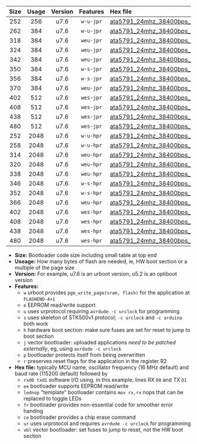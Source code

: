 |Size|Usage|Version|Features|Hex file|
|:-:|:-:|:-:|:-:|:--|
|252|256|u7.6|`w-u-jpr`|[ata5791_24mhz_38400bps_rxb0_txb1_ur_vbl.hex](https://raw.githubusercontent.com/stefanrueger/urboot/main/ata5791_24mhz_38400bps_rxb0_txb1_ur_vbl.hex)|
|262|384|u7.6|`w-u-jpr`|[ata5791_24mhz_38400bps_rxb0_txb1_lednop_ur_vbl.hex](https://raw.githubusercontent.com/stefanrueger/urboot/main/ata5791_24mhz_38400bps_rxb0_txb1_lednop_ur_vbl.hex)|
|318|384|u7.6|`weu-jpr`|[ata5791_24mhz_38400bps_rxb0_txb1_ee_ur_vbl.hex](https://raw.githubusercontent.com/stefanrueger/urboot/main/ata5791_24mhz_38400bps_rxb0_txb1_ee_ur_vbl.hex)|
|324|384|u7.6|`weu-jpr`|[ata5791_24mhz_38400bps_rxb0_txb1_ee_lednop_ur_vbl.hex](https://raw.githubusercontent.com/stefanrueger/urboot/main/ata5791_24mhz_38400bps_rxb0_txb1_ee_lednop_ur_vbl.hex)|
|342|384|u7.6|`weu-jpr`|[ata5791_24mhz_38400bps_rxb0_txb1_ee_lednop_fr_ur_vbl.hex](https://raw.githubusercontent.com/stefanrueger/urboot/main/ata5791_24mhz_38400bps_rxb0_txb1_ee_lednop_fr_ur_vbl.hex)|
|350|384|u7.6|`w-s-jpr`|[ata5791_24mhz_38400bps_rxb0_txb1_vbl.hex](https://raw.githubusercontent.com/stefanrueger/urboot/main/ata5791_24mhz_38400bps_rxb0_txb1_vbl.hex)|
|356|384|u7.6|`w-s-jpr`|[ata5791_24mhz_38400bps_rxb0_txb1_lednop_vbl.hex](https://raw.githubusercontent.com/stefanrueger/urboot/main/ata5791_24mhz_38400bps_rxb0_txb1_lednop_vbl.hex)|
|370|384|u7.6|`weu-jpr`|[ata5791_24mhz_38400bps_rxb0_txb1_ee_lednop_fr_ce_ur_vbl.hex](https://raw.githubusercontent.com/stefanrueger/urboot/main/ata5791_24mhz_38400bps_rxb0_txb1_ee_lednop_fr_ce_ur_vbl.hex)|
|402|512|u7.6|`wes-jpr`|[ata5791_24mhz_38400bps_rxb0_txb1_ee_vbl.hex](https://raw.githubusercontent.com/stefanrueger/urboot/main/ata5791_24mhz_38400bps_rxb0_txb1_ee_vbl.hex)|
|408|512|u7.6|`wes-jpr`|[ata5791_24mhz_38400bps_rxb0_txb1_ee_lednop_vbl.hex](https://raw.githubusercontent.com/stefanrueger/urboot/main/ata5791_24mhz_38400bps_rxb0_txb1_ee_lednop_vbl.hex)|
|438|512|u7.6|`wes-jpr`|[ata5791_24mhz_38400bps_rxb0_txb1_ee_lednop_fr_vbl.hex](https://raw.githubusercontent.com/stefanrueger/urboot/main/ata5791_24mhz_38400bps_rxb0_txb1_ee_lednop_fr_vbl.hex)|
|480|512|u7.6|`wes-jpr`|[ata5791_24mhz_38400bps_rxb0_txb1_ee_lednop_fr_ce_vbl.hex](https://raw.githubusercontent.com/stefanrueger/urboot/main/ata5791_24mhz_38400bps_rxb0_txb1_ee_lednop_fr_ce_vbl.hex)|
|252|2048|u7.6|`w-u-hpr`|[ata5791_24mhz_38400bps_rxb0_txb1_ur.hex](https://raw.githubusercontent.com/stefanrueger/urboot/main/ata5791_24mhz_38400bps_rxb0_txb1_ur.hex)|
|258|2048|u7.6|`w-u-hpr`|[ata5791_24mhz_38400bps_rxb0_txb1_lednop_ur.hex](https://raw.githubusercontent.com/stefanrueger/urboot/main/ata5791_24mhz_38400bps_rxb0_txb1_lednop_ur.hex)|
|314|2048|u7.6|`weu-hpr`|[ata5791_24mhz_38400bps_rxb0_txb1_ee_ur.hex](https://raw.githubusercontent.com/stefanrueger/urboot/main/ata5791_24mhz_38400bps_rxb0_txb1_ee_ur.hex)|
|320|2048|u7.6|`weu-hpr`|[ata5791_24mhz_38400bps_rxb0_txb1_ee_lednop_ur.hex](https://raw.githubusercontent.com/stefanrueger/urboot/main/ata5791_24mhz_38400bps_rxb0_txb1_ee_lednop_ur.hex)|
|338|2048|u7.6|`weu-hpr`|[ata5791_24mhz_38400bps_rxb0_txb1_ee_lednop_fr_ur.hex](https://raw.githubusercontent.com/stefanrueger/urboot/main/ata5791_24mhz_38400bps_rxb0_txb1_ee_lednop_fr_ur.hex)|
|346|2048|u7.6|`w-s-hpr`|[ata5791_24mhz_38400bps_rxb0_txb1.hex](https://raw.githubusercontent.com/stefanrueger/urboot/main/ata5791_24mhz_38400bps_rxb0_txb1.hex)|
|352|2048|u7.6|`w-s-hpr`|[ata5791_24mhz_38400bps_rxb0_txb1_lednop.hex](https://raw.githubusercontent.com/stefanrueger/urboot/main/ata5791_24mhz_38400bps_rxb0_txb1_lednop.hex)|
|366|2048|u7.6|`weu-hpr`|[ata5791_24mhz_38400bps_rxb0_txb1_ee_lednop_fr_ce_ur.hex](https://raw.githubusercontent.com/stefanrueger/urboot/main/ata5791_24mhz_38400bps_rxb0_txb1_ee_lednop_fr_ce_ur.hex)|
|402|2048|u7.6|`wes-hpr`|[ata5791_24mhz_38400bps_rxb0_txb1_ee.hex](https://raw.githubusercontent.com/stefanrueger/urboot/main/ata5791_24mhz_38400bps_rxb0_txb1_ee.hex)|
|408|2048|u7.6|`wes-hpr`|[ata5791_24mhz_38400bps_rxb0_txb1_ee_lednop.hex](https://raw.githubusercontent.com/stefanrueger/urboot/main/ata5791_24mhz_38400bps_rxb0_txb1_ee_lednop.hex)|
|438|2048|u7.6|`wes-hpr`|[ata5791_24mhz_38400bps_rxb0_txb1_ee_lednop_fr.hex](https://raw.githubusercontent.com/stefanrueger/urboot/main/ata5791_24mhz_38400bps_rxb0_txb1_ee_lednop_fr.hex)|
|480|2048|u7.6|`wes-hpr`|[ata5791_24mhz_38400bps_rxb0_txb1_ee_lednop_fr_ce.hex](https://raw.githubusercontent.com/stefanrueger/urboot/main/ata5791_24mhz_38400bps_rxb0_txb1_ee_lednop_fr_ce.hex)|

- **Size:** Bootloader code size including small table at top end
- **Useage:** How many bytes of flash are needed, ie, HW boot section or a multiple of the page size
- **Version:** For example, u7.6 is an urboot version, o5.2 is an optiboot version
- **Features:**
  + `w` urboot provides `pgm_write_page(sram, flash)` for the application at `FLASHEND-4+1`
  + `e` EEPROM read/write support
  + `u` uses urprotocol requiring `avrdude -c urclock` for programming
  + `s` uses skeleton of STK500v1 protocol; `-c urclock` and `-c arduino` both work
  + `h` hardware boot section: make sure fuses are set for reset to jump to boot section
  + `j` vector bootloader: uploaded applications *need to be patched externally*, eg, using `avrdude -c urclock`
  + `p` bootloader protects itself from being overwritten
  + `r` preserves reset flags for the application in the register R2
- **Hex file:** typically MCU name, oscillator frequency (16 MHz default) and baud rate (115200 default) followed by
  + `rxd0 txd1` software I/O using, in this example, lines RX `D0` and TX `D1`
  + `ee` bootloader supports EEPROM read/write
  + `lednop` "template" bootloader contains `mov rx,rx` nops that can be replaced to toggle LEDs
  + `fr` bootloader provides non-essential code for smoother error handing
  + `ce` bootloader provides a chip erase command
  + `ur` uses urprotocol and requires `avrdude -c urclock` for programming
  + `vbl` vector bootloader: set fuses to jump to reset, not the HW boot section
